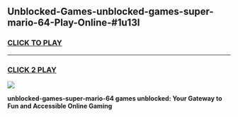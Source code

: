 
## Unblocked-Games-unblocked-games-super-mario-64-Play-Online-#1u13l
<h3>
<a href="https://premium.freeplayer.one?title=unblocked-games-super-mario-64&ref=24F">CLICK TO PLAY</a></h3>
<hr>

<h3>
<a href="https://premium.freeplayer.one?title=unblocked-games-super-mario-64&ref=24F">CLICK 2 PLAY</a>
  
</h3>

<a href="https://premium.freeplayer.one?title=unblocked-games-super-mario-64&ref=24F/"><img src="https://clearcache.store/games.png"></a>


**unblocked-games-super-mario-64 games unblocked: Your Gateway to Fun and Accessible Online Gaming**
